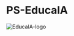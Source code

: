 # PS-EducaIA
![EducaIA-logo](https://github.com/user-attachments/assets/3ad80103-19b6-4161-ba38-d57311d3d632)
